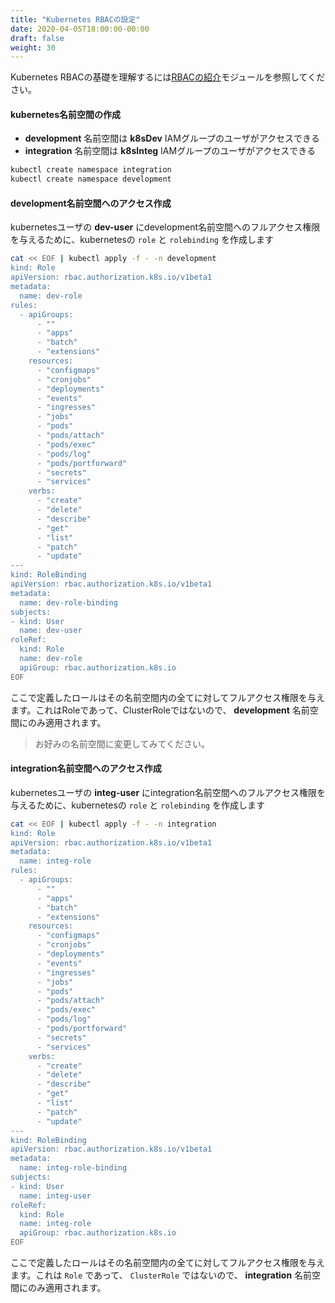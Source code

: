 ```yaml
---
title: "Kubernetes RBACの設定"
date: 2020-04-05T18:00:00-00:00
draft: false
weight: 30
---
```


<!--
You can refer to [intro to RBAC](/beginner/090_rbac/) module to understand the basic of Kubernetes RBAC.
-->
Kubernetes RBACの基礎を理解するには[RBACの紹介](/beginner/090_rbac/)モジュールを参照してください。

<!--
#### Create kubernetes namespaces
-->
#### kubernetes名前空間の作成

<!--
* **development** namespace will be accessible for IAM users from **k8sDev** group
* **integration** namespace will be accessible for IAM users from **k8sInteg** group
-->
* **development** 名前空間は **k8sDev** IAMグループのユーザがアクセスできる
* **integration** 名前空間は **k8sInteg** IAMグループのユーザがアクセスできる

```bash
kubectl create namespace integration
kubectl create namespace development
```

<!--
#### Configuring access to development namespace
-->
#### development名前空間へのアクセス作成

<!--
We create a kubernetes `role` and `rolebinding` in the development namespace giving full access to the kubernetes user **dev-user**
-->
kubernetesユーザの **dev-user** にdevelopment名前空間へのフルアクセス権限を与えるために、kubernetesの `role` と `rolebinding` を作成します

```bash
cat << EOF | kubectl apply -f - -n development
kind: Role
apiVersion: rbac.authorization.k8s.io/v1beta1
metadata:
  name: dev-role
rules:
  - apiGroups:
      - ""
      - "apps"
      - "batch"
      - "extensions"
    resources:
      - "configmaps"
      - "cronjobs"
      - "deployments"
      - "events"
      - "ingresses"
      - "jobs"
      - "pods"
      - "pods/attach"
      - "pods/exec"
      - "pods/log"
      - "pods/portforward"
      - "secrets"
      - "services"
    verbs:
      - "create"
      - "delete"
      - "describe"
      - "get"
      - "list"
      - "patch"
      - "update"
---
kind: RoleBinding
apiVersion: rbac.authorization.k8s.io/v1beta1
metadata:
  name: dev-role-binding
subjects:
- kind: User
  name: dev-user
roleRef:
  kind: Role
  name: dev-role
  apiGroup: rbac.authorization.k8s.io
EOF
```

<!--
The role we define will give full access to everything in that namespace. It is a Role, and not a ClusterRole, so it is going to be applied only in the **development** namespace.
-->
ここで定義したロールはその名前空間内の全てに対してフルアクセス権限を与えます。これはRoleであって、ClusterRoleではないので、 **development** 名前空間にのみ適用されます。

<!--
> feel free to adapt or duplicate to any namespace you prefer.
-->
> お好みの名前空間に変更してみてください。

<!--
#### Configuring access to integration namespace
-->
#### integration名前空間へのアクセス作成

<!--
We create a kubernetes `role` and `rolebinding` in the integration namespace for full access with the kubernetes user **integ-user**
-->
kubernetesユーザの **integ-user** にintegration名前空間へのフルアクセス権限を与えるために、kubernetesの `role` と `rolebinding` を作成します

```bash
cat << EOF | kubectl apply -f - -n integration
kind: Role
apiVersion: rbac.authorization.k8s.io/v1beta1
metadata:
  name: integ-role
rules:
  - apiGroups:
      - ""
      - "apps"
      - "batch"
      - "extensions"
    resources:
      - "configmaps"
      - "cronjobs"
      - "deployments"
      - "events"
      - "ingresses"
      - "jobs"
      - "pods"
      - "pods/attach"
      - "pods/exec"
      - "pods/log"
      - "pods/portforward"
      - "secrets"
      - "services"
    verbs:
      - "create"
      - "delete"
      - "describe"
      - "get"
      - "list"
      - "patch"
      - "update"
---
kind: RoleBinding
apiVersion: rbac.authorization.k8s.io/v1beta1
metadata:
  name: integ-role-binding
subjects:
- kind: User
  name: integ-user
roleRef:
  kind: Role
  name: integ-role
  apiGroup: rbac.authorization.k8s.io
EOF
```

<!--
The role we define will give full access to everything in that namespace. It is a `Role`, and not a `ClusterRole`, so it is going to be applied only in the **integration** namespace.
-->
ここで定義したロールはその名前空間内の全てに対してフルアクセス権限を与えます。これは `Role` であって、 `ClusterRole` ではないので、 **integration** 名前空間にのみ適用されます。

